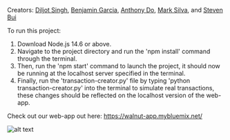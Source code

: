 Creators: [Diljot Singh](https://github.com/DiljotSingh), [Benjamin Garcia](https://github.com/benjamingarcia10), [Anthony Do](https://github.com/anthonydo1), [Mark Silva](), and [Steven Bui](https://github.com/Stevenbui21)

To run this project:
1. Download Node.js 14.6 or above.
2. Navigate to the project directory and run the 'npm install' command through the terminal.
3. Then, run the 'npm start' command to launch the project, it should now be running at the localhost server specified in the terminal.
4. Finally, run the 'transaction-creator.py' file by typing 'python transaction-creator.py' into the terminal to simulate real transactions, these changes should be reflected on the localhost version of the web-app.

Check out our web-app out here: https://walnut-app.mybluemix.net/

![alt text](https://user-images.githubusercontent.com/45079666/96960600-a6816280-14b7-11eb-89fb-b445228d13ce.png")

